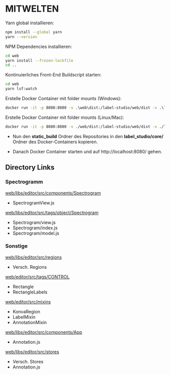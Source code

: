 <img src="https://user-images.githubusercontent.com/12534576/192582340-4c9e4401-1fe6-4dbb-95bb-fdbba5493f61.png" alt="" />


# MITWELTEN

Yarn global installieren:

```bash
npm install --global yarn
yarn --version
```

NPM Dependencies installieren:

```bash
cd web
yarn install --frozen-lockfile
cd ..
```

Kontinuierliches Front-End Buildscript starten:

```bash
cd web
yarn lsf:watch
```

Erstelle Docker Container mit folder mounts (Windows): 
```bash
docker run -it -p 8080:8080 -v .\web\dist:/label-studio/web/dist -v .\label_studio\annotation_templates:/label-studio/label_studio/annotation_templates -v .\label_studio\core\static\templates:/label-studio/label_studio/core/static/templates heartexlabs/label-studio:latest
```
Erstelle Docker Container mit folder mounts (Linux/Mac):
```bash
docker run -it -p 8080:8080 -v ./web/dist:/label-studio/web/dist -v ./label_studio/annotation_templates:/label-studio/label_studio/annotation_templates -v ./label_studio/core/static/templates:/label-studio/label_studio/core/static/templates heartexlabs/label-studio:latest
```
- Nun den **static_build** Ordner des Repositories in den **label_studio/core/** Ordner des Docker-Containers kopieren.


- Danach Docker Container starten und auf http://localhost:8080/ gehen.


## Directory Links

### Spectrogramm

[web/libs/editor/src/components/Spectrogram](web/libs/editor/src/components/Spectrogram)

- SpectrogramView.js

[web/libs/editor/src/tags/object/Spectrogram](web/libs/editor/src/tags/object/Spectrogram)

- Spectrogram/view.js
- Spectrogram/index.js
- Spectrogram/model.js

### Sonstige

[web/libs/editor/src/regions](web/libs/editor/src/regions)

- Versch. Regions


[web/editor/src/tags/CONTROL](web/libs/editor/src/tags/control)

- Rectangle
- RectangleLabels

[web/editor/src/mixins](web/libs/editor/src/mixins)

- KonvaRegion
- LabelMixin
- AnnotationMixin


[web/libs/editor/src/components/App](web/libs/editor/src/components/App)

- Annotation.js

[web/libs/editor/src/stores](web/libs/editor/src/stores)

- Versch. Stores
- Annotation.js
